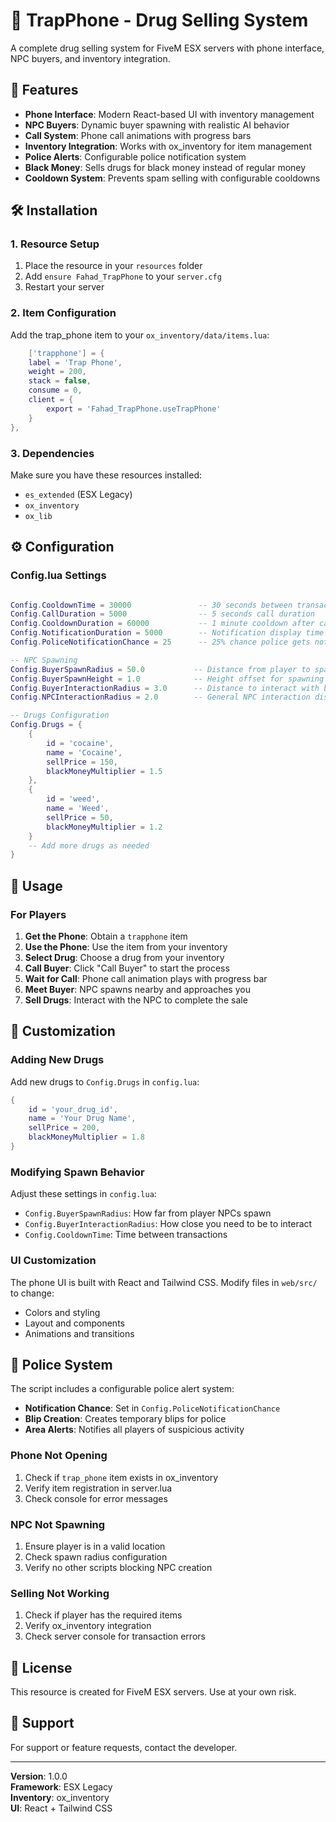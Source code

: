 # 🚬 TrapPhone - Drug Selling System

A complete drug selling system for FiveM ESX servers with phone interface, NPC buyers, and inventory integration.

## 📱 Features

- **Phone Interface**: Modern React-based UI with inventory management
- **NPC Buyers**: Dynamic buyer spawning with realistic AI behavior
- **Call System**: Phone call animations with progress bars
- **Inventory Integration**: Works with ox_inventory for item management
- **Police Alerts**: Configurable police notification system
- **Black Money**: Sells drugs for black money instead of regular money
- **Cooldown System**: Prevents spam selling with configurable cooldowns

## 🛠️ Installation

### 1. Resource Setup
1. Place the resource in your `resources` folder
2. Add `ensure Fahad_TrapPhone` to your `server.cfg`
3. Restart your server

### 2. Item Configuration
Add the trap_phone item to your `ox_inventory/data/items.lua`:

```lua
	['trapphone'] = {
    label = 'Trap Phone',
    weight = 200,
    stack = false,
    consume = 0,
    client = {
        export = 'Fahad_TrapPhone.useTrapPhone'
    }
},
```

### 3. Dependencies
Make sure you have these resources installed:
- `es_extended` (ESX Legacy)
- `ox_inventory`
- `ox_lib`

## ⚙️ Configuration

### Config.lua Settings

```lua

Config.CooldownTime = 30000               -- 30 seconds between transactions
Config.CallDuration = 5000                -- 5 seconds call duration
Config.CooldownDuration = 60000           -- 1 minute cooldown after call
Config.NotificationDuration = 5000        -- Notification display time
Config.PoliceNotificationChance = 25      -- 25% chance police gets notified

-- NPC Spawning
Config.BuyerSpawnRadius = 50.0           -- Distance from player to spawn buyer
Config.BuyerSpawnHeight = 1.0            -- Height offset for spawning
Config.BuyerInteractionRadius = 3.0      -- Distance to interact with buyer
Config.NPCInteractionRadius = 2.0        -- General NPC interaction distance

-- Drugs Configuration
Config.Drugs = {
    {
        id = 'cocaine',
        name = 'Cocaine',
        sellPrice = 150,
        blackMoneyMultiplier = 1.5
    },
    {
        id = 'weed',
        name = 'Weed',
        sellPrice = 50,
        blackMoneyMultiplier = 1.2
    }
    -- Add more drugs as needed
}
```

## 📖 Usage

### For Players

1. **Get the Phone**: Obtain a `trapphone` item
2. **Use the Phone**: Use the item from your inventory
3. **Select Drug**: Choose a drug from your inventory
4. **Call Buyer**: Click "Call Buyer" to start the process
5. **Wait for Call**: Phone call animation plays with progress bar
6. **Meet Buyer**: NPC spawns nearby and approaches you
7. **Sell Drugs**: Interact with the NPC to complete the sale



## 🔧 Customization

### Adding New Drugs

Add new drugs to `Config.Drugs` in `config.lua`:

```lua
{
    id = 'your_drug_id',
    name = 'Your Drug Name',
    sellPrice = 200,
    blackMoneyMultiplier = 1.8
}
```

### Modifying Spawn Behavior

Adjust these settings in `config.lua`:
- `Config.BuyerSpawnRadius`: How far from player NPCs spawn
- `Config.BuyerInteractionRadius`: How close you need to be to interact
- `Config.CooldownTime`: Time between transactions

### UI Customization

The phone UI is built with React and Tailwind CSS. Modify files in `web/src/` to change:
- Colors and styling
- Layout and components
- Animations and transitions

## 🚨 Police System

The script includes a configurable police alert system:
- **Notification Chance**: Set in `Config.PoliceNotificationChance`
- **Blip Creation**: Creates temporary blips for police
- **Area Alerts**: Notifies all players of suspicious activity


### Phone Not Opening
1. Check if `trap_phone` item exists in ox_inventory
2. Verify item registration in server.lua
3. Check console for error messages

### NPC Not Spawning
1. Ensure player is in a valid location
2. Check spawn radius configuration
3. Verify no other scripts blocking NPC creation

### Selling Not Working
1. Check if player has the required items
2. Verify ox_inventory integration
3. Check server console for transaction errors

## 📝 License

This resource is created for FiveM ESX servers. Use at your own risk.

## 🤝 Support

For support or feature requests, contact the developer.

---

**Version**: 1.0.0  
**Framework**: ESX Legacy  
**Inventory**: ox_inventory  
**UI**: React + Tailwind CSS 